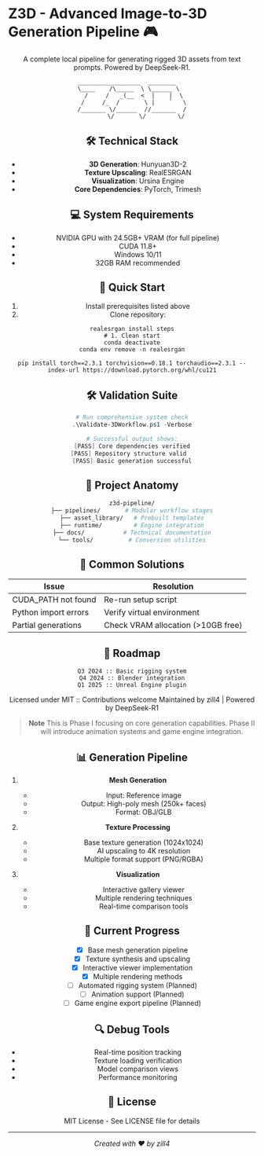 # Z3D - Advanced Image-to-3D Generation Pipeline 🎮

<div align="center">

A complete local pipeline for generating rigged 3D assets from text prompts. Powered by DeepSeek-R1.

```
__________________  ________   
\____    /\_____  \ \______ \  
  /     /   _(__  <  |    |  \ 
 /     /_  /       \ |    `   \
/_______ \/______  //_______  /
        \/       \/         \/
```

## 🛠️ Technical Stack

- **3D Generation**: Hunyuan3D-2
- **Texture Upscaling**: RealESRGAN
- **Visualization**: Ursina Engine
- **Core Dependencies**: PyTorch, Trimesh

## 💻 System Requirements

- NVIDIA GPU with 24.5GB+ VRAM (for full pipeline)
- CUDA 11.8+
- Windows 10/11
- 32GB RAM recommended

## 🚀 Quick Start

1. Install prerequisites listed above
2. Clone repository:

```
realesrgan install steps
# 1. Clean start
conda deactivate
conda env remove -n realesrgan

pip install torch==2.3.1 torchvision==0.18.1 torchaudio==2.3.1 --index-url https://download.pytorch.org/whl/cu121

```

## 🛠️ Validation Suite
```powershell
# Run comprehensive system check
.\Validate-3DWorkflow.ps1 -Verbose

# Successful output shows:
[PASS] Core dependencies verified
[PASS] Repository structure valid  
[PASS] Basic generation successful
```

## 📂 Project Anatomy
```bash
z3d-pipeline/
├── pipelines/       # Modular workflow stages
├── asset_library/   # Prebuilt templates
├── runtime/         # Engine integration
├── docs/           # Technical documentation
└── tools/          # Conversion utilities
```

## 🚨 Common Solutions
| Issue                  | Resolution                         |
|------------------------|------------------------------------|
| CUDA_PATH not found    | Re-run setup script                |
| Python import errors   | Verify virtual environment         |
| Partial generations    | Check VRAM allocation (>10GB free)|

## 📅 Roadmap
```asciidoc
Q3 2024 :: Basic rigging system
Q4 2024 :: Blender integration
Q1 2025 :: Unreal Engine plugin
```

Licensed under MIT :: Contributions welcome
Maintained by zill4 | Powered by DeepSeek-R1

> **Note** This is Phase I focusing on core generation capabilities. Phase II will introduce animation systems and game engine integration.

## 📊 Generation Pipeline

1. **Mesh Generation**
   - Input: Reference image
   - Output: High-poly mesh (250k+ faces)
   - Format: OBJ/GLB

2. **Texture Processing**
   - Base texture generation (1024x1024)
   - AI upscaling to 4K resolution
   - Multiple format support (PNG/RGBA)

3. **Visualization**
   - Interactive gallery viewer
   - Multiple rendering techniques
   - Real-time comparison tools

## 🎯 Current Progress

- [x] Base mesh generation pipeline
- [x] Texture synthesis and upscaling
- [x] Interactive viewer implementation
- [x] Multiple rendering methods
- [ ] Automated rigging system (Planned)
- [ ] Animation support (Planned)
- [ ] Game engine export pipeline (Planned)

## 🔍 Debug Tools

- Real-time position tracking
- Texture loading verification
- Model comparison views
- Performance monitoring

## 📝 License

MIT License - See LICENSE file for details

---

<div align="center">

*Created with ❤️ by zill4*

</div>
